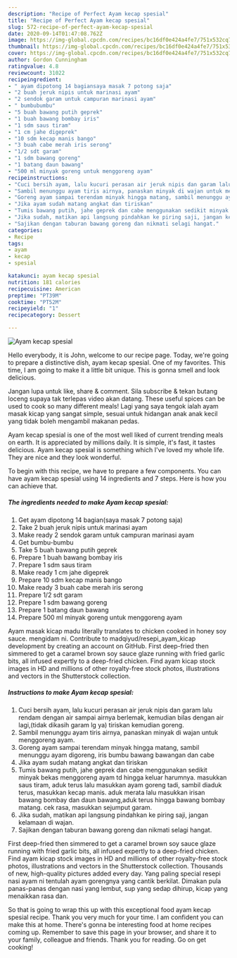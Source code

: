 ```yaml
---
description: "Recipe of Perfect Ayam kecap spesial"
title: "Recipe of Perfect Ayam kecap spesial"
slug: 572-recipe-of-perfect-ayam-kecap-spesial
date: 2020-09-14T01:47:08.762Z
image: https://img-global.cpcdn.com/recipes/bc16df0e424a4fe7/751x532cq70/ayam-kecap-spesial-foto-resep-utama.jpg
thumbnail: https://img-global.cpcdn.com/recipes/bc16df0e424a4fe7/751x532cq70/ayam-kecap-spesial-foto-resep-utama.jpg
cover: https://img-global.cpcdn.com/recipes/bc16df0e424a4fe7/751x532cq70/ayam-kecap-spesial-foto-resep-utama.jpg
author: Gordon Cunningham
ratingvalue: 4.8
reviewcount: 31022
recipeingredient:
- " ayam dipotong 14 bagiansaya masak 7 potong saja"
- "2 buah jeruk nipis untuk marinasi ayam"
- "2 sendok garam untuk campuran marinasi ayam"
- " bumbubumbu"
- "5 buah bawang putih geprek"
- "1 buah bawang bombay iris"
- "1 sdm saus tiram"
- "1 cm jahe digeprek"
- "10 sdm kecap manis bango"
- "3 buah cabe merah iris serong"
- "1/2 sdt garam"
- "1 sdm bawang goreng"
- "1 batang daun bawang"
- "500 ml minyak goreng untuk menggoreng ayam"
recipeinstructions:
- "Cuci bersih ayam, lalu kucuri perasan air jeruk nipis dan garam lalu rendam dengan air sampai airnya berlemak, kemudian bilas dengan air lagi,(tidak dikasih garam lg ya) tiriskan kemudian goreng."
- "Sambil menunggu ayam tiris airnya, panaskan minyak di wajan untuk menggoreng ayam."
- "Goreng ayam sampai terendam minyak hingga matang, sambil menunggu ayam digoreng, iris bumbu bawang bawangan dan cabe"
- "Jika ayam sudah matang angkat dan tiriskan"
- "Tumis bawang putih, jahe geprek dan cabe menggunakan sedikit minyak bekas menggoreng ayam td hingga keluar harumnya. masukkan saus tiram, aduk terus lalu masukkan ayam goreng tadi, sambil diaduk terus, masukkan kecap manis. aduk merata lalu masukkan irisan bawang bombay dan daun bawang,aduk terus hingga bawang bombay matang. cek rasa, masukkan sejumput garam."
- "Jika sudah, matikan api langsung pindahkan ke piring saji, jangan kelamaan di wajan."
- "Sajikan dengan taburan bawang goreng dan nikmati selagi hangat."
categories:
- Recipe
tags:
- ayam
- kecap
- spesial

katakunci: ayam kecap spesial 
nutrition: 181 calories
recipecuisine: American
preptime: "PT39M"
cooktime: "PT52M"
recipeyield: "1"
recipecategory: Dessert

---
```



![Ayam kecap spesial](https://img-global.cpcdn.com/recipes/bc16df0e424a4fe7/751x532cq70/ayam-kecap-spesial-foto-resep-utama.jpg)

Hello everybody, it is John, welcome to our recipe page. Today, we're going to prepare a distinctive dish, ayam kecap spesial. One of my favorites. This time, I am going to make it a little bit unique. This is gonna smell and look delicious.

Jangan lupa untuk like, share &amp; comment. Sila subscribe &amp; tekan butang loceng supaya tak terlepas video akan datang. These useful spices can be used to cook so many different meals! Lagi yang saya tengok ialah ayam masak kicap yang sangat simple, sesuai untuk hidangan anak anak kecil yang tidak boleh mengambil makanan pedas.

Ayam kecap spesial is one of the most well liked of current trending meals on earth. It is appreciated by millions daily. It is simple, it's fast, it tastes delicious. Ayam kecap spesial is something which I've loved my whole life. They are nice and they look wonderful.


To begin with this recipe, we have to prepare a few components. You can have ayam kecap spesial using 14 ingredients and 7 steps. Here is how you can achieve that.

<!--inarticleads1-->

##### The ingredients needed to make Ayam kecap spesial:

1. Get  ayam dipotong 14 bagian(saya masak 7 potong saja)
1. Take 2 buah jeruk nipis untuk marinasi ayam
1. Make ready 2 sendok garam untuk campuran marinasi ayam
1. Get  bumbu-bumbu
1. Take 5 buah bawang putih geprek
1. Prepare 1 buah bawang bombay iris
1. Prepare 1 sdm saus tiram
1. Make ready 1 cm jahe digeprek
1. Prepare 10 sdm kecap manis bango
1. Make ready 3 buah cabe merah iris serong
1. Prepare 1/2 sdt garam
1. Prepare 1 sdm bawang goreng
1. Prepare 1 batang daun bawang
1. Prepare 500 ml minyak goreng untuk menggoreng ayam


Ayam masak kicap madu literally translates to chicken cooked in honey soy sauce. mengidam ni. Contribute to madqiyud/resepi_ayam_kicap development by creating an account on GitHub. First deep-fried then simmered to get a caramel brown soy sauce glaze running with fried garlic bits, all infused expertly to a deep-fried chicken. Find ayam kicap stock images in HD and millions of other royalty-free stock photos, illustrations and vectors in the Shutterstock collection. 

<!--inarticleads2-->

##### Instructions to make Ayam kecap spesial:

1. Cuci bersih ayam, lalu kucuri perasan air jeruk nipis dan garam lalu rendam dengan air sampai airnya berlemak, kemudian bilas dengan air lagi,(tidak dikasih garam lg ya) tiriskan kemudian goreng.
1. Sambil menunggu ayam tiris airnya, panaskan minyak di wajan untuk menggoreng ayam.
1. Goreng ayam sampai terendam minyak hingga matang, sambil menunggu ayam digoreng, iris bumbu bawang bawangan dan cabe
1. Jika ayam sudah matang angkat dan tiriskan
1. Tumis bawang putih, jahe geprek dan cabe menggunakan sedikit minyak bekas menggoreng ayam td hingga keluar harumnya. masukkan saus tiram, aduk terus lalu masukkan ayam goreng tadi, sambil diaduk terus, masukkan kecap manis. aduk merata lalu masukkan irisan bawang bombay dan daun bawang,aduk terus hingga bawang bombay matang. cek rasa, masukkan sejumput garam.
1. Jika sudah, matikan api langsung pindahkan ke piring saji, jangan kelamaan di wajan.
1. Sajikan dengan taburan bawang goreng dan nikmati selagi hangat.


First deep-fried then simmered to get a caramel brown soy sauce glaze running with fried garlic bits, all infused expertly to a deep-fried chicken. Find ayam kicap stock images in HD and millions of other royalty-free stock photos, illustrations and vectors in the Shutterstock collection. Thousands of new, high-quality pictures added every day. Yang paling special resepi nasi ayam ni tentulah ayam gorengnya yang cantik berkilat. Dimakan pula panas-panas dengan nasi yang lembut, sup yang sedap dihirup, kicap yang menaikkan rasa dan. 

So that is going to wrap this up with this exceptional food ayam kecap spesial recipe. Thank you very much for your time. I am confident you can make this at home. There's gonna be interesting food at home recipes coming up. Remember to save this page in your browser, and share it to your family, colleague and friends. Thank you for reading. Go on get cooking!
